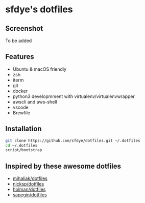 # sfdye's dotfiles

## Screenshot

To be added

## Features

- Ubuntu & macOS friendly
- zsh
- iterm
- git
- docker
- python3 developmment with virtualenv/virtualenvwrapper
- awscli and aws-shell
- vscode
- Brewfile

## Installation

```bash
git clone https://github.com/sfdye/dotfiles.git ~/.dotfiles
cd ~/.dotfiles
script/bootstrap
```

## Inspired by these awesome dotfiles

- [mihaliak/dotfiles](https://github.com/mihaliak/dotfiles)
- [nicksp/dotfiles](https://github.com/nicksp/dotfiles)
- [holman/dotfiles](https://github.com/holman/dotfiles)
- [sapegin/dotfiles](https://github.com/sapegin/dotfiles)
